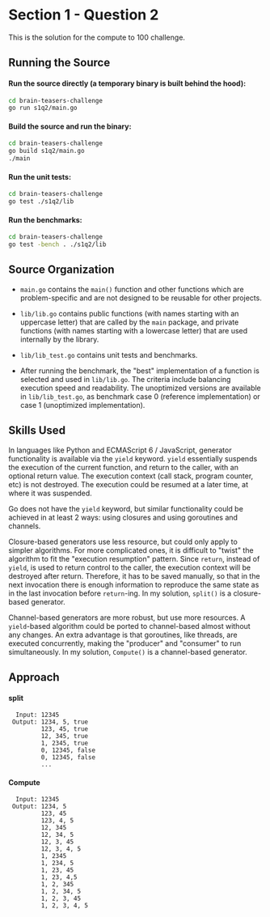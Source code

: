 # Section 1 - Question 2

This is the solution for the compute to 100 challenge.

## Running the Source

#### Run the source directly (a temporary binary is built behind the hood):

```sh
cd brain-teasers-challenge
go run s1q2/main.go
```

#### Build the source and run the binary:

```sh
cd brain-teasers-challenge
go build s1q2/main.go
./main
```

#### Run the unit tests:

```sh
cd brain-teasers-challenge
go test ./s1q2/lib
```

#### Run the benchmarks:

```sh
cd brain-teasers-challenge
go test -bench . ./s1q2/lib
```

## Source Organization

- `main.go` contains the `main()` function and other functions which are
problem-specific and are not designed to be reusable for other projects.

- `lib/lib.go` contains public functions (with names starting with an uppercase
  letter) that are called by the `main` package, and private functions (with
  names starting with a lowercase letter) that are used internally by the
  library.

- `lib/lib_test.go` contains unit tests and benchmarks.

- After running the benchmark, the "best" implementation of a function is
  selected and used in `lib/lib.go`. The criteria include balancing execution
  speed and readability. The unoptimized versions are available in
  `lib/lib_test.go`, as benchmark case 0 (reference implementation) or case 1
  (unoptimized implementation).

## Skills Used

In languages like Python and ECMAScript 6 / JavaScript, generator functionality
is available via the `yield` keyword. `yield` essentially suspends the execution
of the current function, and return to the caller, with an optional return
value. The execution context (call stack, program counter, etc) is not
destroyed. The execution could be resumed at a later time, at where it was
suspended.

Go does not have the `yield` keyword, but similar functionality could be
achieved in at least 2 ways: using closures and using goroutines and channels.

Closure-based generators use less resource, but could only apply to simpler
algorithms. For more complicated ones, it is difficult to "twist" the algorithm
to fit the "execution resumption" pattern. Since `return`, instead of `yield`,
is used to return control to the caller, the execution context will be
destroyed after return. Therefore, it has to be saved manually, so that in the
next invocation there is enough information to reproduce the same state as in
the last invocation before `return`-ing. In my solution, `split()` is a
closure-based generator.

Channel-based generators are more robust, but use more resources. A
`yield`-based algorithm could be ported to channel-based almost without any
changes. An extra advantage is that goroutines, like threads, are executed
concurrently, making the "producer" and "consumer" to run simultaneously. In
my solution, `Compute()` is a channel-based generator.

## Approach

#### split

```
  Input: 12345
 Output: 1234, 5, true
         123, 45, true
		 12, 345, true
		 1, 2345, true
		 0, 12345, false
		 0, 12345, false
		 ...
```

#### Compute

```
  Input: 12345
 Output: 1234, 5
         123, 45
         123, 4, 5
		 12, 345
		 12, 34, 5
		 12, 3, 45
		 12, 3, 4, 5
		 1, 2345
		 1, 234, 5
		 1, 23, 45
		 1, 23, 4,5
		 1, 2, 345
		 1, 2, 34, 5
		 1, 2, 3, 45
		 1, 2, 3, 4, 5
```
